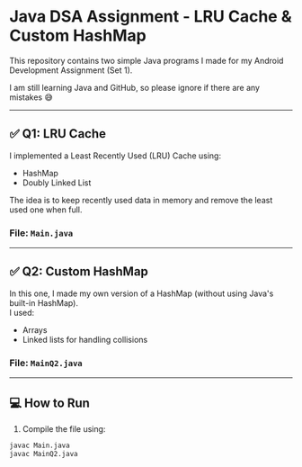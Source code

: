 # Java DSA Assignment - LRU Cache & Custom HashMap

This repository contains two simple Java programs I made for my Android Development Assignment (Set 1).

I am still learning Java and GitHub, so please ignore if there are any mistakes 😅

---

## ✅ Q1: LRU Cache

I implemented a Least Recently Used (LRU) Cache using:
- HashMap
- Doubly Linked List

The idea is to keep recently used data in memory and remove the least used one when full.

### File: `Main.java`

---

## ✅ Q2: Custom HashMap

In this one, I made my own version of a HashMap (without using Java's built-in HashMap).  
I used:
- Arrays
- Linked lists for handling collisions

### File: `MainQ2.java`

---

## 💻 How to Run

1. Compile the file using:

```bash
javac Main.java
javac MainQ2.java

